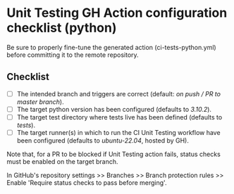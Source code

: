 # Unit Testing GH Action configuration checklist (python)

Be sure to properly fine-tune the generated action (ci-tests-python.yml) before committing
it to the remote repository.

## Checklist

- [ ] The intended branch and triggers are correct (default: *on push / PR to master branch*).
- [ ] The target python version has been configured (defaults to *3.10.2*).
- [ ] The target test directory where tests live has been defined (defaults to *tests*).
- [ ] The target runner(s) in which to run the CI Unit Testing workflow have been configured
      (defaults to *ubuntu-22.04*, hosted by GH).

Note that, for a PR to be blocked if Unit Testing action fails, status checks must be enabled on the
target branch.

In GitHub's repository settings >> Branches >> Branch protection rules >> Enable 'Require status
checks to pass before merging'.
